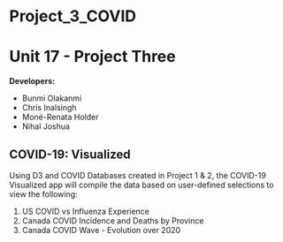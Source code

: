 # Project_3_COVID

# Unit 17 - Project Three

**Developers:** 

* Bunmi Olakanmi
* Chris Inalsingh
* Moné-Renata Holder
* Nihal Joshua



## COVID-19: Visualized
Using D3 and COVID Databases created in Project 1 &  2, the COVID-19 Visualized app will compile the data based on user-defined selections to view the following:


1.	US COVID vs Influenza Experience
2.	Canada COVID Incidence and Deaths by Province
3.	Canada COVID Wave - Evolution over 2020


	
